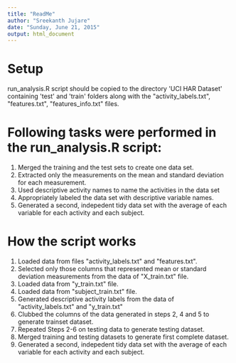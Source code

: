 ```yaml
---
title: "ReadMe"
author: "Sreekanth Jujare"
date: "Sunday, June 21, 2015"
output: html_document
---
```


# Setup
run_analysis.R script should be copied to the directory 'UCI HAR Dataset' containing 'test' and 'train' folders along with the "activity_labels.txt", "features.txt", "features_info.txt" files.

# Following tasks were performed in the run_analysis.R script:

1. Merged the training and the test sets to create one data set.
2. Extracted only the measurements on the mean and standard deviation for each measurement.
3. Used descriptive activity names to name the activities in the data set
4. Appropriately labeled the data set with descriptive variable names. 
5. Generated a second, indepedent tidy data set with the average of each variable for each activity and each subject.

# How the script works

1. Loaded data from files "activity_labels.txt" and "features.txt".
2. Selected only those columns that represented mean or standard deviation measurements from the data of "X_train.txt" file.
3. Loaded data from "y_train.txt" file. 
4. Loaded data from "subject_train.txt" file.
5. Generated descriptive activity labels from the data of "activity_labels.txt" and "y_train.txt"
6. Clubbed the columns of the data generated in steps 2, 4 and 5 to generate trainset dataset.
7. Repeated Steps 2-6 on testing data to generate testing dataset.
8. Merged training and testing datasets to generate first complete dataset.
9. Generated a second, indepedent tidy data set with the average of each variable for each activity and each subject.